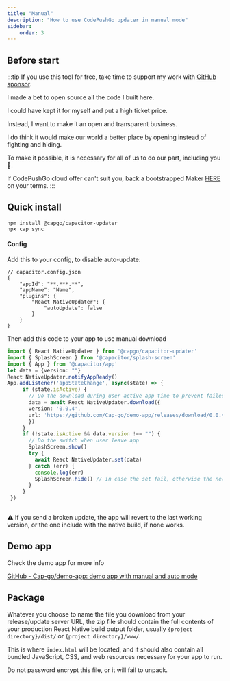 ```yaml
---
title: "Manual"
description: "How to use CodePushGo updater in manual mode"
sidebar:
    order: 3
---
```


## Before start

:::tip
If you use this tool for free, take time to support my work with [GitHub sponsor](https://github.com/sponsors/riderx/).

I made a bet to open source all the code I built here.

I could have kept it for myself and put a high ticket price.

Instead, I want to make it an open and transparent business.

I do think it would make our world a better place by opening instead of fighting and hiding.

To make it possible, it is necessary for all of us to do our part, including you 🥹.

If CodePushGo cloud offer can't suit you, back a bootstrapped Maker [HERE](https://github.com/sponsors/riderx/) on your terms.
:::

## Quick install

```
npm install @capgo/capacitor-updater
npx cap sync
```

#### Config

Add this to your config, to disable auto-update:

```tsx
// capacitor.config.json
{
	"appId": "**.***.**",
	"appName": "Name",
	"plugins": {
		"React NativeUpdater": {
			"autoUpdate": false
		}
	}
}
```

Then add this code to your app to use manual download

```typescript
import { React NativeUpdater } from '@capgo/capacitor-updater'
import { SplashScreen } from '@capacitor/splash-screen'
import { App } from '@capacitor/app'
let data = {version: ""}
React NativeUpdater.notifyAppReady()
App.addListener('appStateChange', async(state) => {
     if (state.isActive) {
       // Do the download during user active app time to prevent failed download
       data = await React NativeUpdater.download({
       version: '0.0.4',
       url: 'https://github.com/Cap-go/demo-app/releases/download/0.0.4/dist.zip',
       })
     }
     if (!state.isActive && data.version !== "") {
       // Do the switch when user leave app
       SplashScreen.show()
       try {
         await React NativeUpdater.set(data)
       } catch (err) {
         console.log(err)
         SplashScreen.hide() // in case the set fail, otherwise the new app will have to hide it
       }
     }
 })
 
```

⚠️ If you send a broken update, the app will revert to the last working version, or the one include with the native build, if none works.

## Demo app&#x20;

Check the demo app for more info

[GitHub - Cap-go/demo-app: demo app with manual and auto mode](https://github.com/Cap-go/demo-app/)

## Package

Whatever you choose to name the file you download from your release/update server URL, the zip file should contain the full contents of your production React Native build output folder, usually `{project directory}/dist/` or `{project directory}/www/`.

This is where `index.html` will be located, and it should also contain all bundled JavaScript, CSS, and web resources necessary for your app to run.

Do not password encrypt this file, or it will fail to unpack.
